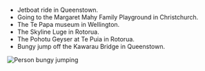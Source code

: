 <html>
<head>




</head>
<body>



<br>
<br>
<br>

<ul>
<li>Jetboat ride in Queenstown.</li>
<li>Going to the Margaret Mahy Family Playground in Christchurch.</li>
<li>The Te Papa museum in Wellington.</li>
<li>The Skyline Luge in Rotorua.</li>
<li>The Pohotu Geyser at Te Puia in Rotorua.</li>
<li>Bungy jump off the Kawarau Bridge in Queenstown.
</ul>
<img src="https://c8.alamy.com/comp/E1FP6W/aj-hackett-bungy-jumping-on-the-kawarau-bridge-over-the-kawarau-river-E1FP6W.jpg" alt="Person bungy jumping">


</body>

</html>
